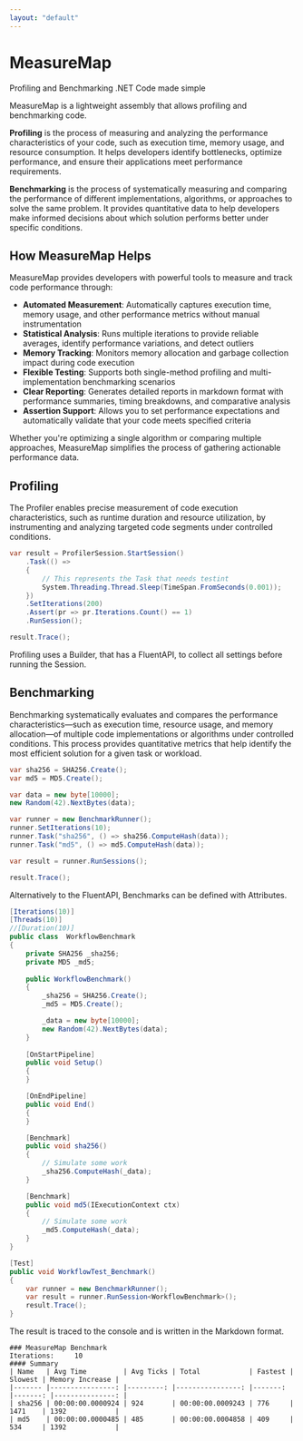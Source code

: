 ```yaml
---
layout: "default"
---
```

# MeasureMap

Profiling and Benchmarking .NET Code made simple  
  
MeasureMap is a lightweight assembly that allows profiling and benchmarking code.

**Profiling** is the process of measuring and analyzing the performance characteristics of your code, such as execution time, memory usage, and resource consumption. It helps developers identify bottlenecks, optimize performance, and ensure their applications meet performance requirements.  
  
**Benchmarking** is the process of systematically measuring and comparing the performance of different implementations, algorithms, or approaches to solve the same problem. It provides quantitative data to help developers make informed decisions about which solution performs better under specific conditions.  
  
## How MeasureMap Helps

MeasureMap provides developers with powerful tools to measure and track code performance through:

- **Automated Measurement**: Automatically captures execution time, memory usage, and other performance metrics without manual instrumentation
- **Statistical Analysis**: Runs multiple iterations to provide reliable averages, identify performance variations, and detect outliers
- **Memory Tracking**: Monitors memory allocation and garbage collection impact during code execution
- **Flexible Testing**: Supports both single-method profiling and multi-implementation benchmarking scenarios
- **Clear Reporting**: Generates detailed reports in markdown format with performance summaries, timing breakdowns, and comparative analysis
- **Assertion Support**: Allows you to set performance expectations and automatically validate that your code meets specified criteria

Whether you're optimizing a single algorithm or comparing multiple approaches, MeasureMap simplifies the process of gathering actionable performance data.
  
## Profiling

The Profiler enables precise measurement of code execution characteristics, such as runtime duration and resource utilization, by instrumenting and analyzing targeted code segments under controlled conditions.  
```csharp
var result = ProfilerSession.StartSession()
	.Task(() => 
	{
		// This represents the Task that needs testint
		System.Threading.Thread.Sleep(TimeSpan.FromSeconds(0.001));
	})
	.SetIterations(200)
	.Assert(pr => pr.Iterations.Count() == 1)
	.RunSession();

result.Trace();
```
Profiling uses a Builder, that has a FluentAPI, to collect all settings before running the Session.  
  
## Benchmarking
Benchmarking systematically evaluates and compares the performance characteristics—such as execution time, resource usage, and memory allocation—of multiple code implementations or algorithms under controlled conditions. This process provides quantitative metrics that help identify the most efficient solution for a given task or workload.  
```csharp
var sha256 = SHA256.Create();
var md5 = MD5.Create();

var data = new byte[10000];
new Random(42).NextBytes(data);

var runner = new BenchmarkRunner();
runner.SetIterations(10);
runner.Task("sha256", () => sha256.ComputeHash(data));
runner.Task("md5", () => md5.ComputeHash(data));

var result = runner.RunSessions();

result.Trace();
```
  
Alternatively to the FluentAPI, Benchmarks can be defined with Attributes.
```csharp
[Iterations(10)]
[Threads(10)]
//[Duration(10)]
public class  WorkflowBenchmark
{
    private SHA256 _sha256;
    private MD5 _md5;
    
    public WorkflowBenchmark()
    {
        _sha256 = SHA256.Create();
        _md5 = MD5.Create();

        _data = new byte[10000];
        new Random(42).NextBytes(data);
    }
    
    [OnStartPipeline]
    public void Setup()
    {
    }

    [OnEndPipeline]
    public void End()
    {
    }

    [Benchmark]
    public void sha256()
    {
        // Simulate some work
        _sha256.ComputeHash(_data);
    }

    [Benchmark]
    public void md5(IExecutionContext ctx)
    {
        // Simulate some work
        _md5.ComputeHash(_data);
    }
}
```
```csharp
[Test]
public void WorkflowTest_Benchmark()
{
    var runner = new BenchmarkRunner();
    var result = runner.RunSession<WorkflowBenchmark>();
    result.Trace();
}
```


The result is traced to the console and is written in the Markdown format.
```
### MeasureMap Benchmark
Iterations:		10
#### Summary
| Name   | Avg Time         | Avg Ticks | Total            | Fastest | Slowest | Memory Increase |
|------- |----------------: |---------: |----------------: |-------: |-------: |---------------: |
| sha256 | 00:00:00.0000924 | 924       | 00:00:00.0009243 | 776     | 1471    | 1392            |
| md5    | 00:00:00.0000485 | 485       | 00:00:00.0004858 | 409     | 534     | 1392            |
```
  
